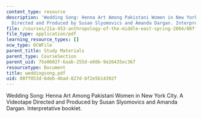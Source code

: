 ```yaml
---
content_type: resource
description: 'Wedding Song: Henna Art Among Pakistani Women in New York City. A Videotape
  Directed and Produced by Susan Slyomovics and Amanda Dargan. Interpretative booklet.'
file: /courses/21a-453-anthropology-of-the-middle-east-spring-2004/08ff053d6deb4bad827dbf2e5b14392f_weddingsong.pdf
file_type: application/pdf
learning_resource_types: []
ocw_type: OCWFile
parent_title: Study Materials
parent_type: CourseSection
parent_uid: 75e0602f-6aab-255d-e60b-9e26435ec367
resourcetype: Document
title: weddingsong.pdf
uid: 08ff053d-6deb-4bad-827d-bf2e5b14392f
---
```

Wedding Song: Henna Art Among Pakistani Women in New York City. A Videotape Directed and Produced by Susan Slyomovics and Amanda Dargan. Interpretative booklet.

